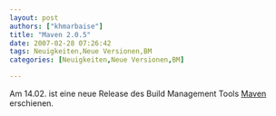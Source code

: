 ```yaml
---
layout: post
authors: ["khmarbaise"]
title: "Maven 2.0.5"
date: 2007-02-28 07:26:42
tags: Neuigkeiten,Neue Versionen,BM
categories: [Neuigkeiten,Neue Versionen,BM]

---
```

Am 14.02. ist eine neue Release des Build Management Tools <a href="https://maven.apache.org"  title="Maven">Maven</a> erschienen.
